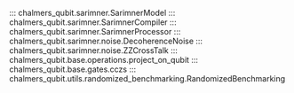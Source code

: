 ::: chalmers_qubit.sarimner.SarimnerModel
::: chalmers_qubit.sarimner.SarimnerCompiler
::: chalmers_qubit.sarimner.SarimnerProcessor
::: chalmers_qubit.sarimner.noise.DecoherenceNoise
::: chalmers_qubit.sarimner.noise.ZZCrossTalk
::: chalmers_qubit.base.operations.project_on_qubit
::: chalmers_qubit.base.gates.cczs
::: chalmers_qubit.utils.randomized_benchmarking.RandomizedBenchmarking
